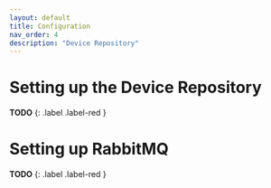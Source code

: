 ```yaml
---
layout: default
title: Configuration
nav_order: 4
description: "Device Repository"
---
```


# Setting up the Device Repository
**TODO**
{: .label .label-red }

# Setting up RabbitMQ
**TODO**
{: .label .label-red }
